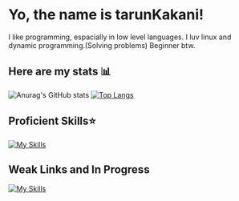# Yo, the name is tarunKakani!
I like programming, espacially in low level languages.
I luv linux and dynamic programming.(Solving problems)
Beginner btw.

## Here are my stats 📊
![Anurag's GitHub stats](https://github-readme-stats.vercel.app/api?username=tarunKakani&show_icons=true&custom_tittle=MostUsedLanguages) [![Top Langs](https://github-readme-stats.vercel.app/api/top-langs/?username=anuraghazra&layout=donut)](https://github.com/anuraghazra/github-readme-stats)

## Proficient Skills⭐️
[![My Skills](https://skillicons.dev/icons?i=c,python,mysql,sqlite,git,docker,kubernetes,godot,linux,arduino,neovim)](https://skillicons.dev)

## Weak Links and In Progress
[![My Skills](https://skillicons.dev/icons?i=js,cpp,rust,django,flask,go)](https://skillicons.dev)
